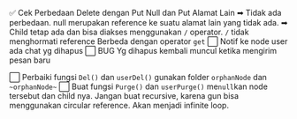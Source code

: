 ✅ Cek Perbedaan Delete dengan Put Null dan Put Alamat Lain 
    ➡ Tidak ada perbedaan. null merupakan reference ke suatu alamat lain yang tidak ada.
    ➡ Child tetap ada dan bisa diakses menggunakan `/` operator. `/` tidak menghormati reference 
       Berbeda dengan operator `get`
⬜ Notif ke node user ada chat yg dihapus
⬜ BUG Yg dihapus kembali muncul ketika mengirim pesan baru

⬜ Perbaiki fungsi `Del()` dan `userDel()` gunakan folder `orphanNode` dan `~orphanNode~`
⬜ Buat fungsi `Purge()` dan `userPurge()` me`null`kan node tersebut dan child nya. 
   Jangan buat recursive, karena gun bisa menggunakan circular reference. Akan menjadi infinite loop.
